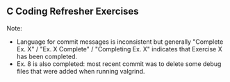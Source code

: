  ## C Coding Refresher Exercises

Note: 
- Language for commit messages is inconsistent but generally "Complete Ex. X" / "Ex. X Complete" / "Completing Ex. X" indicates that Exercise X has been completed.
- Ex. 8 is also completed: most recent commit was to delete some debug files that were added when running valgrind.

